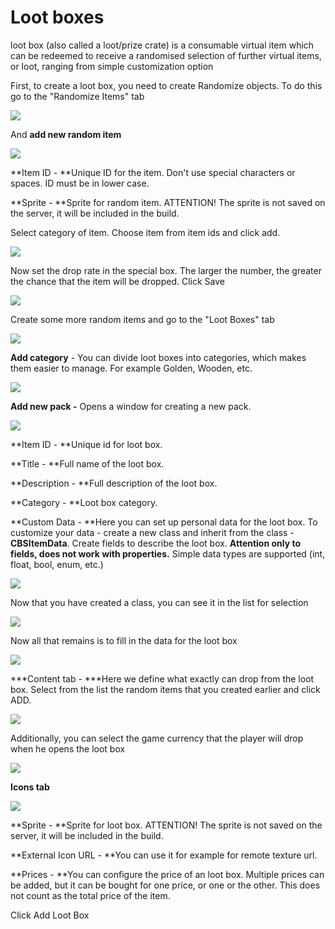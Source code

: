 <h1> Loot boxes </h1>

loot box (also called a loot/prize crate) is a consumable virtual item which can be redeemed to receive a randomised selection of further virtual items, or loot, ranging from simple customization option

First, to create a loot box, you need to create Randomize objects. To do this go to the "Randomize Items" tab

![](https://archbee-image-uploads.s3.amazonaws.com/eJQ_to_S35RjGyX2qhcYY/Xaf_bcY_8IhsbZ0xVr0LI_image.png)

And **add new random item**

![](https://archbee-image-uploads.s3.amazonaws.com/eJQ_to_S35RjGyX2qhcYY/masGPLwl7mnfxwzFnDDNb_image.png)

**Item ID - **Unique ID for the item. Don't use special characters or spaces. ID must be in lower case.

**Sprite - **Sprite for random item. ATTENTION! The sprite is not saved on the server, it will be included in the build.

Select category of item. Choose item from item ids and click add.

![](https://archbee-image-uploads.s3.amazonaws.com/eJQ_to_S35RjGyX2qhcYY/TOsBnNW049fmNX0vk5YHc_image.png)

Now set the drop rate in the special box. The larger the number, the greater the chance that the item will be dropped. Click Save

![](https://archbee-image-uploads.s3.amazonaws.com/eJQ_to_S35RjGyX2qhcYY/T7iXmOAW3VwU1w2J7xvKP_image.png)

Create some more random items and go to the "Loot Boxes" tab

![](https://archbee-image-uploads.s3.amazonaws.com/eJQ_to_S35RjGyX2qhcYY/3SKXX5hicpniHu5YbS9q8_image.png)

**Add category** - You can divide loot boxes into categories, which makes them easier to manage. For example Golden, Wooden, etc.

![](https://archbee-image-uploads.s3.amazonaws.com/eJQ_to_S35RjGyX2qhcYY/bcXri0ub6TT1iA93RjY8A_image.png)

**Add new pack -** Opens a window for creating a new pack.

![](https://archbee-image-uploads.s3.amazonaws.com/eJQ_to_S35RjGyX2qhcYY/IthGnXKDwD33hE2cee1Br_image.png)

**Item ID - **Unique id for loot box.

**Title - **Full name of the loot box.

**Description - **Full description of the loot box.

**Category - **Loot box category.

**Custom Data - **Here you can set up personal data for the loot box. To customize your data - create a new class and inherit from the class - **CBSItemData**. Create fields to describe the loot box. **Attention only to fields, does not work with properties.**
Simple data types are supported (int, float, bool, enum, etc.)

![](https://archbee-image-uploads.s3.amazonaws.com/eJQ_to_S35RjGyX2qhcYY/YpAUIZ_By_vpsZOtslpfP_image.png)

Now that you have created a class, you can see it in the list for selection

![](https://archbee-image-uploads.s3.amazonaws.com/eJQ_to_S35RjGyX2qhcYY/_rPO-iDFnSJ3aCEXYU3Zl_image.png)

Now all that remains is to fill in the data for the loot box

![](https://archbee-image-uploads.s3.amazonaws.com/eJQ_to_S35RjGyX2qhcYY/aLygFPikJegBtjfJXDCO1_image.png)

***Content tab - ***Here we define what exactly can drop from the loot box. Select from the list the random items that you created earlier and click ADD.

![](https://archbee-image-uploads.s3.amazonaws.com/eJQ_to_S35RjGyX2qhcYY/092W-_UqNxsxmNM5ebQl8_image.png)

Additionally, you can select the game currency that the player will drop when he opens the loot box

![](https://archbee-image-uploads.s3.amazonaws.com/eJQ_to_S35RjGyX2qhcYY/2EN3gI5DXgAbfxbCNa6bj_image.png)

**Icons tab**

![](https://archbee-image-uploads.s3.amazonaws.com/eJQ_to_S35RjGyX2qhcYY/jF-lJXI1b9gUWlVdzZemb_image.png)



**Sprite - **Sprite for loot box. ATTENTION! The sprite is not saved on the server, it will be included in the build.

**External Icon URL - **You can use it for example for remote texture url.

**Prices - **You can configure the price of an loot box. Multiple prices can be added, but it can be bought for one price, or one or the other. This does not count as the total price of the item.

Click Add Loot Box




